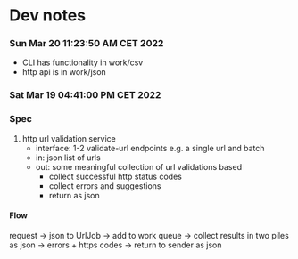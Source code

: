 # Dev notes


### Sun Mar 20 11:23:50 AM CET 2022
- CLI has functionality in work/csv
- http api is in work/json

### Sat Mar 19 04:41:00 PM CET 2022
### Spec
1. http url validation service
    - interface: 1-2 validate-url endpoints e.g. a single url and batch
    - in: json list of urls
    - out: some meaningful collection of url validations based
        - collect successful http status codes
        - collect errors and suggestions
        - return as json

#### Flow
request -> 
    json to UrlJob -> 
        add to work queue ->
            collect results in two piles as json -> 
                errors + https codes ->
            return to sender as json

